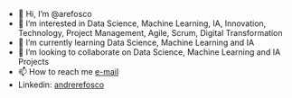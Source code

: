 - 👋 Hi, I’m @arefosco
- 👀 I’m interested in Data Science, Machine Learning, IA, Innovation, Technology, Project Management, Agile, Scrum, Digital Transformation
- 🌱 I’m currently learning Data Science, Machine Learning and IA
- 💞️ I’m looking to collaborate on Data Science, Machine Learning and IA Projects
- 📫 How to reach me [e-mail](arefosco@gmail.com)
- Linkedin: [andrerefosco](https://www.linkedin.com/in/andrerefosco/)

<!---
arefosco/arefosco is a ✨ special ✨ repository because its `README.md` (this file) appears on your GitHub profile.
You can click the Preview link to take a look at your changes.
--->
